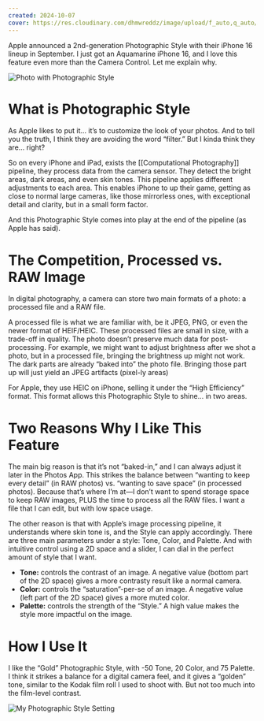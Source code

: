 ```yaml
---
created: 2024-10-07
cover: https://res.cloudinary.com/dhmwreddz/image/upload/f_auto,q_auto/v1/digital-garden/attachments/zyqbvqg6rfvynhp5sbzb
---
```

Apple announced a 2nd-generation Photographic Style with their iPhone 16 lineup in September. I just got an Aquamarine iPhone 16, and I love this feature even more than the Camera Control. Let me explain why.

![Photo with Photographic Style](https://res.cloudinary.com/dhmwreddz/image/upload/h_1280,f_auto,q_auto/v1/digital-garden/attachments/eufvysp8ad0kh2sk5arh)

# What is Photographic Style

As Apple likes to put it… it’s to customize the look of your photos. And to tell you the truth, I think they are avoiding the word “filter.” But I kinda think they are… right?

So on every iPhone and iPad, exists the [[Computational Photography]] pipeline, they process data from the camera sensor. They detect the bright areas, dark areas, and even skin tones. This pipeline applies different adjustments to each area. This enables iPhone to up their game, getting as close to normal large cameras, like those mirrorless ones, with exceptional detail and clarity, but in a small form factor.

And this Photographic Style comes into play at the end of the pipeline (as Apple has said).

# The Competition, Processed vs. RAW Image

In digital photography, a camera can store two main formats of a photo: a processed file and a RAW file.

A processed file is what we are familiar with, be it JPEG, PNG, or even the newer format of HEIF/HEIC. These processed files are small in size, with a trade-off in quality. The photo doesn’t preserve much data for post-processing. For example, we might want to adjust brightness after we shot a photo, but in a processed file, bringing the brightness up might not work. The dark parts are already “baked into” the photo file. Bringing those part up will just yield an JPEG artifacts (pixel-ly areas)

For Apple, they use HEIC on iPhone, selling it under the “High Efficiency” format. This format allows this Photographic Style to shine… in two areas.

# Two Reasons Why I Like This Feature

The main big reason is that it’s not “baked-in,” and I can always adjust it later in the Photos App. This strikes the balance between “wanting to keep every detail” (in RAW photos) vs. “wanting to save space” (in processed photos). Because that’s where I’m at—I don’t want to spend storage space to keep RAW images, PLUS the time to process all the RAW files. I want a file that I can edit, but with low space usage.

The other reason is that with Apple’s image processing pipeline, it understands where skin tone is, and the Style can apply accordingly. There are three main parameters under a style: Tone, Color, and Palette. And with intuitive control using a 2D space and a slider, I can dial in the perfect amount of style that I want.

- **Tone:** controls the contrast of an image. A negative value (bottom part of the 2D space) gives a more contrasty result like a normal camera.
- **Color:** controls the “saturation”-per-se of an image. A negative value (left part of the 2D space) gives a more muted color.
- **Palette:** controls the strength of the “Style.” A high value makes the style more impactful on the image.

# How I Use It

I like the “Gold” Photographic Style, with -50 Tone, 20 Color, and 75 Palette. I think it strikes a balance for a digital camera feel, and it gives a “golden” tone, similar to the Kodak film roll I used to shoot with. But not too much into the film-level contrast.

![My Photographic Style Setting](https://res.cloudinary.com/dhmwreddz/image/upload/w_1280,f_auto,q_auto/v1/digital-garden/attachments/cy0knm0q7dpvgazkajuy)